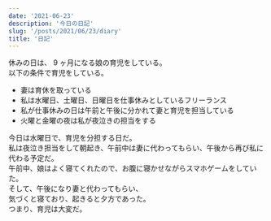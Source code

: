 ```yaml
---
date: '2021-06-23'
description: '今日の日記'
slug: '/posts/2021/06/23/diary'
title: '日記'
---
```


休みの日は、 9 ヶ月になる娘の育児をしている。  
以下の条件で育児をしている。

- 妻は育休を取っている
- 私は水曜日、土曜日、日曜日を仕事休みとしているフリーランス
- 私が仕事休みの日は午前と午後に分かれて妻と育児を担当している
- 火曜と金曜の夜は私が夜泣きの担当をする

今日は水曜日で、育児を分担する日だ。  
私は夜泣き担当をして朝起き、午前中は妻に代わってもらい、午後から再び私に代わる予定だ。  
午前中、娘はよく寝てくれたので、お腹に寝かせながらスマホゲームをしていた。  
そして、午後になり妻と代わってもらい、  
気づくと寝ており、起きると夕方であった。  
つまり、育児は大変だ。
